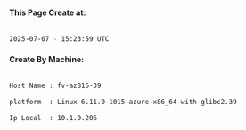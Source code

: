 
   
#### This Page Create at:

```bash

2025-07-07 - 15:23:59 UTC

```

#### Create By Machine:

```bash

Host Name : fv-az816-39

platform  : Linux-6.11.0-1015-azure-x86_64-with-glibc2.39

Ip Local  : 10.1.0.206

```

